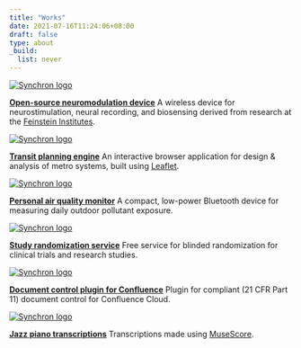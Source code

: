 ```yaml
---
title: "Works"
date: 2021-07-16T11:24:06+08:00
draft: false
type: about
_build:
  list: never
---
```


<div class="about-entry">
	<div class="work-image">
		<a href="/nex"><img src="/images/nex.png" alt="Synchron logo"/></a>
	</div>
	<div class="work-text">
		<p>
			<a href="/nex"><strong>Open-source neuromodulation device</strong></a>
			A wireless device for neurostimulation, neural recording, and biosensing derived from research at the <a href="https://feinstein.northwell.edu/institutes-researchers/bioelectronic-medicine">Feinstein Institutes</a>.
		</p>
	</div>
</div>
<div class="about-entry">
	<div class="work-image">
		<a href="/transit"><img src="/images/transit.png" alt="Synchron logo"/></a>
	</div>
	<div class="work-text">
		<p>
			<a href="/transit"><strong>Transit planning engine</strong></a>
			An interactive browser application for design & analysis of metro systems, built using <a href="https://leafletjs.com/">Leaflet</a>.
		</p>
	</div>
</div>

<div class="about-entry">
	<div class="work-image">
		<a href="/air-quality"><img src="/images/pemby.png" alt="Synchron logo"/></a>
	</div>
	<div class="work-text">
		<p>
			<a href="/air-quality"><strong>Personal air quality monitor</strong></a>
			A compact, low-power Bluetooth device for measuring daily outdoor pollutant exposure.
		</p>
	</div>
</div>

<div class="about-entry">
	<div class="work-image">
		<a href="/study-randomizer"><img src="/images/study-randomizer.png" alt="Synchron logo"/></a>
	</div>
	<div class="work-text">
		<p>
			<a href="/study-randomizer"><strong>Study randomization service</strong></a>
			Free service for blinded randomization for clinical trials and research studies.
		</p>
	</div>
</div>

<div class="about-entry">
	<div class="work-image">
		<a href="/document-control"><img src="/images/document-control.png" alt="Synchron logo"/></a>
	</div>
	<div class="work-text">
		<p>
			<a href="/document-control"><strong>Document control plugin for Confluence</strong></a>
			Plugin for compliant (21 CFR Part 11) document control for Confluence Cloud.
		</p>
	</div>
</div>

<div class="about-entry">
	<div class="work-image">
		<a href="/transcriptions"><img src="/images/jazz-piano.png" alt="Synchron logo"/></a>
	</div>
	<div class="work-text">
		<p>
			<a href="/transcriptions"><strong>Jazz piano transcriptions</strong></a>
			Transcriptions made using <a href="https://musescore.org/en">MuseScore</a>.
		</p>
	</div>
</div>